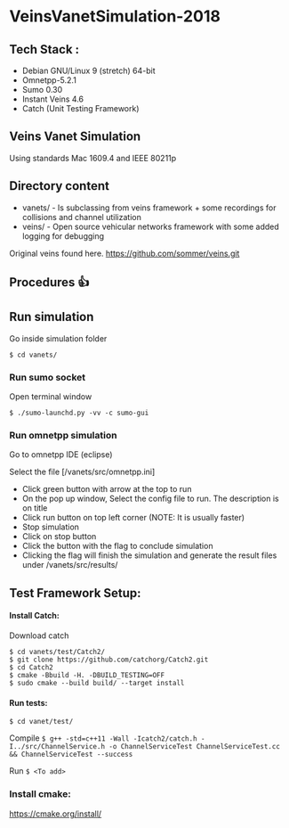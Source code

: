 # VeinsVanetSimulation-2018
## Tech Stack :

* Debian GNU/Linux 9 (stretch) 64-bit
* Omnetpp-5.2.1
* Sumo 0.30
* Instant Veins 4.6
* Catch (Unit Testing Framework)

## Veins Vanet Simulation
Using standards Mac 1609.4 and IEEE 80211p

## Directory content
- vanets/ - Is subclassing from veins framework + some recordings for collisions and channel utilization
- veins/ - Open source vehicular networks framework with some added logging for debugging

Original veins found here. 
https://github.com/sommer/veins.git



## Procedures 👍

## Run simulation
Go inside simulation folder

`$ cd vanets/`

### Run sumo socket
Open terminal window

`$ ./sumo-launchd.py -vv -c sumo-gui`

### Run omnetpp simulation
Go to omnetpp IDE (eclipse)

Select the file [/vanets/src/omnetpp.ini]

- Click green button with arrow at the top to run
- On the pop up window, Select the config file to run. The description is on title
- Click run button on top left corner (NOTE: It is usually faster)
- Stop simulation
- Click on stop button
- Click the button with the flag to conclude simulation
- Clicking the flag will finish the simulation and generate the result files under
/vanets/src/results/

## Test Framework Setup:
#### Install Catch: 



Download catch 
```
$ cd vanets/test/Catch2/
$ git clone https://github.com/catchorg/Catch2.git
$ cd Catch2
$ cmake -Bbuild -H. -DBUILD_TESTING=OFF
$ sudo cmake --build build/ --target install

```

#### Run tests:

```$ cd vanet/test/```

Compile
`$ g++ -std=c++11 -Wall -Icatch2/catch.h -I../src/ChannelService.h -o ChannelServiceTest ChannelServiceTest.cc && ChannelServiceTest --success`

Run
```$ <To add>```

### Install cmake: 
https://cmake.org/install/
 
